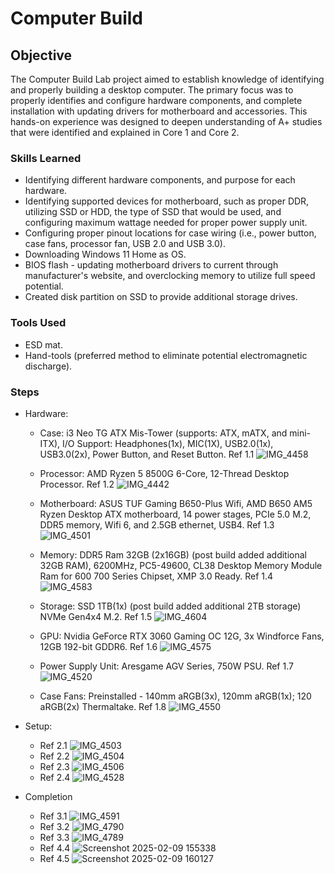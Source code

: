 # Computer Build

## Objective

The Computer Build Lab project aimed to establish knowledge of identifying and properly building a desktop computer. The primary focus was to properly identifies and configure hardware components, and complete installation with updating drivers for motherboard and accessories. This hands-on experience was designed to deepen understanding of A+ studies that were identified and explained in Core 1 and Core 2.

### Skills Learned

- Identifying different hardware components, and purpose for each hardware.
- Identifying supported devices for motherboard, such as proper DDR, utilizing SSD or HDD, the type of SSD that would be used, and configuring maximum wattage needed for proper power supply unit.
- Configuring proper pinout locations for case wiring (i.e., power button, case fans, processor fan, USB 2.0 and USB 3.0).
- Downloading Windows 11 Home as OS.
- BIOS flash - updating motherboard drivers to current through manufacturer's website, and overclocking memory to utilize full speed potential.
- Created disk partition on SSD to provide additional storage drives.


### Tools Used

- ESD mat.
- Hand-tools (preferred method to eliminate potential electromagnetic discharge).

### Steps
- Hardware:
    - Case: i3 Neo TG ATX Mis-Tower (supports: ATX, mATX, and mini-ITX), I/O Support: Headphones(1x), MIC(1X), USB2.0(1x), USB3.0(2x), Power Button, and Reset Button. Ref 1.1
      ![IMG_4458](https://github.com/user-attachments/assets/1b58f870-ed1a-4434-8d0d-b89974a3aa03)
      
    - Processor: AMD Ryzen 5 8500G 6-Core, 12-Thread Desktop Processor. Ref 1.2
      ![IMG_4442](https://github.com/user-attachments/assets/17bb104a-0083-4e55-beaa-9b9d6a3544cd)

    - Motherboard: ASUS TUF Gaming B650-Plus Wifi, AMD B650 AM5 Ryzen Desktop ATX motherboard, 14 power stages, PCIe 5.0 M.2, DDR5 memory, Wifi 6, and 2.5GB ethernet, USB4. Ref 1.3
      ![IMG_4501](https://github.com/user-attachments/assets/86267e42-b6ec-4aef-8a44-787bec1d509e)

    - Memory: DDR5 Ram 32GB (2x16GB) (post build added additional 32GB RAM), 6200MHz, PC5-49600, CL38 Desktop Memory Module Ram for 600 700 Series Chipset, XMP 3.0 Ready. Ref 1.4
      ![IMG_4583](https://github.com/user-attachments/assets/f76a03dd-09ce-444f-9a28-4ab9feeaf09e)
      
    - Storage: SSD 1TB(1x) (post build added additional 2TB storage) NVMe Gen4x4 M.2. Ref 1.5
      ![IMG_4604](https://github.com/user-attachments/assets/296910ee-019d-43f7-93d2-f90e37f5d688)

    - GPU: Nvidia GeForce RTX 3060 Gaming OC 12G, 3x Windforce Fans, 12GB 192-bit GDDR6. Ref 1.6
      ![IMG_4575](https://github.com/user-attachments/assets/d2b6228b-420b-4b5e-8282-e5daef822f4c)

    - Power Supply Unit: Aresgame AGV Series, 750W PSU. Ref 1.7
      ![IMG_4520](https://github.com/user-attachments/assets/897af8ea-3fa1-4cb6-97a7-6e7566778f6a)

    - Case Fans: Preinstalled - 140mm aRGB(3x), 120mm aRGB(1x); 120 aRGB(2x) Thermaltake. Ref 1.8
      ![IMG_4550](https://github.com/user-attachments/assets/d1808544-301e-459b-9f5e-84fb2e23f149)

- Setup:
    - Ref 2.1 ![IMG_4503](https://github.com/user-attachments/assets/ac0089d6-b0e7-4113-a0d2-45a2c1ec4dba)
    - Ref 2.2 ![IMG_4504](https://github.com/user-attachments/assets/bfb9bd55-d1cb-477a-8504-d680b26465cb)
    - Ref 2.3 ![IMG_4506](https://github.com/user-attachments/assets/684e4750-90ce-4be8-923f-3650059b3c67)
    - Ref 2.4 ![IMG_4528](https://github.com/user-attachments/assets/73313a6f-5bc8-458b-aa08-c159916304ca)

- Completion
    - Ref 3.1 ![IMG_4591](https://github.com/user-attachments/assets/e4ae2068-6168-4f4c-b73c-94a630d131d8)
    - Ref 3.2 ![IMG_4790](https://github.com/user-attachments/assets/4d6d6ce3-add6-4442-9479-f15a087ec76d)
    - Ref 3.3 ![IMG_4789](https://github.com/user-attachments/assets/0a8e0c47-67d1-40a7-8649-3991d787d20e)
    - Ref 4.4 ![Screenshot 2025-02-09 155338](https://github.com/user-attachments/assets/7ea4ace2-2da7-4b3a-b0ef-8b44cb698919)
    - Ref 4.5 ![Screenshot 2025-02-09 160127](https://github.com/user-attachments/assets/e6dc2cb2-d679-4e7a-81a3-1bd9c2a4ce6e)



